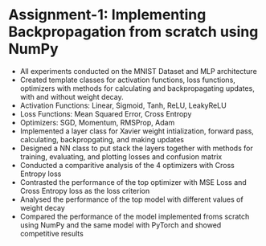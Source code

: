# Assignment-1: Implementing Backpropagation from scratch using NumPy

- All experiments conducted on the MNIST Dataset and MLP architecture
- Created template classes for activation functions, loss functions, optimizers with methods for calculating and backpropagating updates, with and without weight decay.
- Activation Functions: Linear, Sigmoid, Tanh, ReLU, LeakyReLU
- Loss Functions: Mean Squared Error, Cross Entropy
- Optimizers: SGD, Momentum, RMSProp, Adam
- Implemented a layer class for Xavier weight intialization, forward pass, calculating, backpropgating, and making updates
- Designed a NN class to put stack the layers together with methods for training, evaluating, and plotting losses and confusion matrix
- Conducted a comparitive analysis of the 4 optimizers with Cross Entropy loss
- Contrasted the performance of the top optimizer with MSE Loss and Cross Entropy loss as the loss criterion
- Analysed the performance of the top model with different values of weight decay
- Compared the performance of the model implemented froms scratch using NumPy and the same model with PyTorch and showed competitive results
